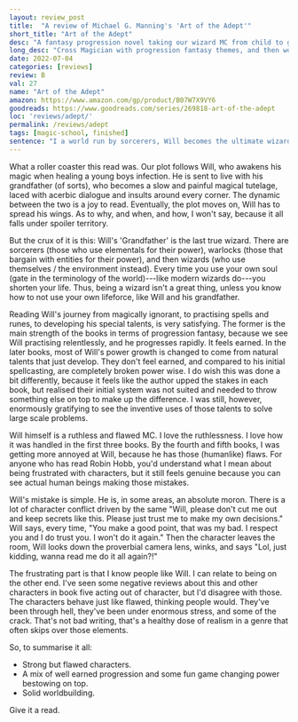 ```yaml
---
layout: review_post
title:  "A review of Michael G. Manning's 'Art of the Adept'"
short_title: "Art of the Adept"
desc: "A fantasy progression novel taking our wizard MC from child to global threat."
long_desc: "Cross Magician with progression fantasy themes, and then work in the harsh reality of the world with a Robin-Hobb-style, gut-punching ending."
date: 2022-07-04
categories: [reviews]
review: B
val: 27
name: "Art of the Adept"
amazon: https://www.amazon.com/gp/product/B07W7X9VY6
goodreads: https://www.goodreads.com/series/269818-art-of-the-adept
loc: 'reviews/adept/'
permalink: /reviews/adept
tags: [magic-school, finished]
sentence: "I a world run by sorcerers, Will becomes the ultimate wizard."
---
```


What a roller coaster this read was. Our plot follows Will, who awakens his magic when healing a young boys infection. He is sent to live with his grandfather (of sorts), who becomes a slow and painful magical tutelage, laced with acerbic dialogue and insults around every corner. The dynamic between the two is a joy to read. Eventually, the plot moves on, Will has to spread his wings. As to why, and when, and how, I won't say, because it all falls under spoiler territory. 

But the crux of it is this: Will's 'Grandfather' is the last true wizard. There are sorcerers (those who use elementals for their power), warlocks (those that bargain with entities for their power), and then wizards (who use themselves / the environment instead). Every time you use your own soul (gate in the terminology of the world)---like modern wizards do---you shorten your life. Thus, being a wizard isn't a great thing, unless you know how to not use your own lifeforce, like Will and his grandfather.

Reading Will's journey from magically ignorant, to practising spells and runes, to developing his special talents, is very satisfying. The former is the main strength of the books in terms of progression fantasy, because we see Will practising relentlessly, and he progresses rapidly. It feels earned. In the later books, most of Will's power growth is changed to come from natural talents that just develop. They don't feel earned, and compared to his initial spellcasting, are completely broken power wise. I do wish this was done a bit differently, because it feels like the author upped the stakes in each book, but realised their initial system was not suited and needed to throw something else on top to make up the difference. I was still, however, enormously gratifying to see the inventive uses of those talents to solve large scale problems.

Will himself is a ruthless and flawed MC. I love the ruthlessness. I love how it was handled in the first three books. By the fourth and fifth books, I was getting more annoyed at Will, because he has those (humanlike) flaws. For anyone who has read Robin Hobb, you'd understand what I mean about being frustrated with characters, but it still feels genuine because you can see actual human beings making those mistakes. 

Will's mistake is simple. He is, in some areas, an absolute moron. There is a lot of character conflict driven by the same "Will, please don't cut me out and keep secrets like this. Please just trust me to make my own decisions." Will says, every time, "You make a good point, that was my bad. I respect you and I do trust you. I won't do it again." Then the character leaves the room, Will looks down the proverbial camera lens, winks, and says "Lol, just kidding, wanna read me do it all again?!"

The frustrating part is that I know people like Will. I can relate to being on the other end. I've seen some negative reviews about this and other characters in book five acting out of character, but I'd disagree with those. The characters behave just like flawed, thinking people would. They've been through hell, they've been under enormous stress, and some of the crack. That's not bad writing, that's a healthy dose of realism in a genre that often skips over those elements.

So, to summarise it all:

* Strong but flawed characters.
* A mix of well earned progression and some fun game changing power bestowing on top.
* Solid worldbuilding.

Give it a read.
